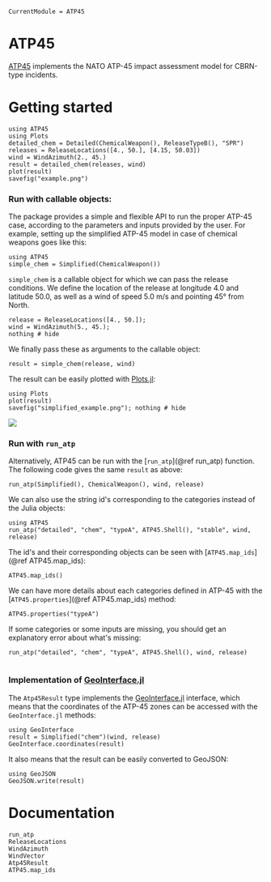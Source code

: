 ```@meta
CurrentModule = ATP45
```

# ATP45

[ATP45](https://github.com/tcarion/ATP45.jl) implements the NATO ATP-45 impact assessment model for CBRN-type incidents.

# Getting started

```@setup generate_readme
using ATP45
using Plots
detailed_chem = Detailed(ChemicalWeapon(), ReleaseTypeB(), "SPR")
releases = ReleaseLocations([4., 50.], [4.15, 50.03])
wind = WindAzimuth(2., 45.)
result = detailed_chem(releases, wind)
plot(result)
savefig("example.png")
```
### Run with callable objects:
The package provides a simple and flexible API to run the proper ATP-45 case, according to the parameters and inputs provided by the user.
For example, setting up the simplified ATP-45 model in case of chemical weapons goes like this:
```@example getstarted
using ATP45
simple_chem = Simplified(ChemicalWeapon()) 
```

`simple_chem` is a callable object for which we can pass the release conditions. We define the location of the release at longitude 4.0 and latitude 50.0, as well as a wind of speed 5.0 m/s and pointing 45° from North.
```@example getstarted
release = ReleaseLocations([4., 50.]);
wind = WindAzimuth(5., 45.);
nothing # hide
```
We finally pass these as arguments to the callable object:
```@example getstarted
result = simple_chem(release, wind)
```

The result can be easily plotted with [Plots.jl](https://github.com/JuliaPlots/Plots.jl):
```@example getstarted
using Plots
plot(result)
savefig("simplified_example.png"); nothing # hide
```

![](simplified_example.png)


### Run with `run_atp`
Alternatively, ATP45 can be run with the [`run_atp`](@ref run_atp) function. The following code gives the same `result` as above:
```@example getstarted
run_atp(Simplified(), ChemicalWeapon(), wind, release)
```

We can also use the string id's corresponding to the categories instead of the Julia objects:
```@example getstarted
using ATP45
run_atp("detailed", "chem", "typeA", ATP45.Shell(), "stable", wind, release)
```

The id's and their corresponding objects can be seen with [`ATP45.map_ids`](@ref ATP45.map_ids):
```@example getstarted
ATP45.map_ids()
```

We can have more details about each categories defined in ATP-45 with the [`ATP45.properties`](@ref ATP45.map_ids) method:
```@example getstarted
ATP45.properties("typeA")
```

If some categories or some inputs are missing, you should get an explanatory error about what's missing:
```@repl getstarted
run_atp("detailed", "chem", "typeA", ATP45.Shell(), wind, release)
```

```
```

### Implementation of [GeoInterface.jl](https://github.com/JuliaGeo/GeoInterface.jl)
The `Atp45Result` type implements the [GeoInterface.jl](https://github.com/JuliaGeo/GeoInterface.jl) interface, which means that the coordinates of the ATP-45 zones can be accessed with the `GeoInterface.jl` methods:
```@example getstarted
using GeoInterface
result = Simplified("chem")(wind, release)
GeoInterface.coordinates(result)
```

It also means that the result can be easily converted to GeoJSON:
```@example getstarted
using GeoJSON
GeoJSON.write(result)
```

# Documentation
```@docs
run_atp
ReleaseLocations
WindAzimuth
WindVector
Atp45Result
ATP45.map_ids
```
